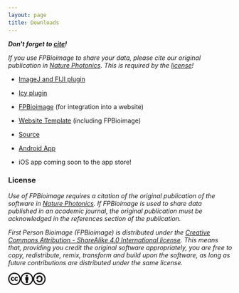 ```yaml
---
layout: page
title: Downloads
---
```


<script>
    str = '<ul id="subheadings">' +
    '<li><a href="../biulds/Fpbioimage_helper_1.0.0.jar">ImageJ plugin</a></li>' +
    '<li><a href="http://icy.bioimageanalysis.org/plugins/fpbioimagehelper">Icy plugin</a></li>'
    '<li><a href="../builds/FPBioimage.zip">FPBioimage</a></li>' +
    '<li><a href="../builds/Template-Website.zip">Template</a></li>' +
    '<li><a href="https://github.com/fpBioImage/assets">Source</a></li></ul>';    
    document.getElementById("subheadings/downloads/").innerHTML = str;
</script>

**_Don't forget to [cite](https://doi.org/10.1038/nphoton.2016.273)!_**

_If you use FPBioimage to share your data, please cite our original publication in [Nature Photonics](https://doi.org/10.1038/nphoton.2016.273). This is required by the [license](#license)!_

* [ImageJ and FIJI plugin](../builds/Fpbioimage_helper_1.0.0.jar)
* [Icy plugin](http://icy.bioimageanalysis.org/plugins/fpbioimagehelper)

* [FPBioimage](../builds/FPBioimage.zip) (for integration into a website)
* [Website Template](../builds/Template-Website.zip) (including FPBioimage)
* [Source](https://github.com/fpBioImage/assets)

* [Android App](../builds/VRBioImage_0.0.4b.apk)
* iOS app coming soon to the app store!

<h3 id="license">License</h3>

*Use of FPBioimage requires a citation of the original publication of the software in [Nature Photonics](https://doi.org/10.1038/nphoton.2016.273). If FPBioimage is used to share data published in an academic journal, the original publication must be acknowledged in the references section of the publication.*

*First Person Bioimage (FPBioimage) is distributed under the [Creative Commons Attribution - ShareAlike 4.0 International license](https://creativecommons.org/licenses/by-sa/4.0/). This means that, providing you credit the original software appropriately, you are free to copy, redistribute, remix, transform and build upon the software, as long as future contributions are distributed under the same license.*

<a href="(https://creativecommons.org/licenses/by-sa/4.0/)">
<img src="/public/cc.png" style="display:inline; height:2em" alt="This software is covered by a Creative Commons Share Alike License, version 4.0"><img src="/public/cc-by.png" style="display:inline; height:2em" alt="You must give appropriate credit, provide a link to the license, and indicate if changes were made."><img src="/public/cc-sa.png" style="display:inline; height:2em" alt="You must distribute your contributions under the same license as the original.">
</a>
